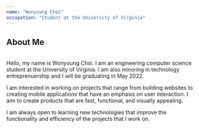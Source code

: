 ```yaml
---
name: "Wonyoung Choi"
occupation: "Student at the University of Virginia"
---
```


## About Me 
  
<br>Hello, my name is Wonyoung Choi. I am an engineering computer science student at the University of Virginia. I am also minoring in technology entreprenuership and I will be graduating in May 2022.

I am interested in working on projects that range from building websites to creating mobile applications that have an emphasis on user interaction. I aim to create products that are fast, functional, and visually appealing.

I am always open to learning new technologies that improve the functionality and efficiency of the projects that I work on. 





